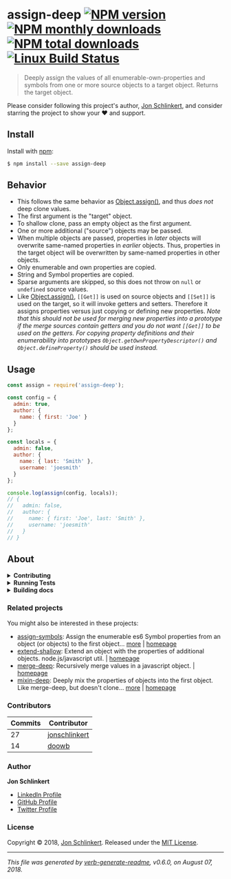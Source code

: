 # assign-deep [![NPM version](https://img.shields.io/npm/v/assign-deep.svg?style=flat)](https://www.npmjs.com/package/assign-deep) [![NPM monthly downloads](https://img.shields.io/npm/dm/assign-deep.svg?style=flat)](https://npmjs.org/package/assign-deep) [![NPM total downloads](https://img.shields.io/npm/dt/assign-deep.svg?style=flat)](https://npmjs.org/package/assign-deep) [![Linux Build Status](https://img.shields.io/travis/jonschlinkert/assign-deep.svg?style=flat&label=Travis)](https://travis-ci.org/jonschlinkert/assign-deep)

> Deeply assign the values of all enumerable-own-properties and symbols from one or more source objects to a target object. Returns the target object.

Please consider following this project's author, [Jon Schlinkert](https://github.com/jonschlinkert), and consider starring the project to show your :heart: and support.

## Install

Install with [npm](https://www.npmjs.com/):

```sh
$ npm install --save assign-deep
```

## Behavior

* This follows the same behavior as [Object.assign()](https://developer.mozilla.org/en-US/docs/Web/JavaScript/Reference/Global_Objects/Object/assign), and thus _does not_ deep clone values.
* The first argument is the "target" object.
* To shallow clone, pass an empty object as the first argument.
* One or more additional ("source") objects may be passed.
* When multiple objects are passed, properties in _later_ objects will overwrite same-named properties in _earlier_ objects. Thus, properties in the target object will be overwritten by same-named properties in other objects.
* Only enumerable and own properties are copied.
* String and Symbol properties are copied.
* Sparse arguments are skipped, so this does not throw on `null` or `undefined` source values.
* Like [Object.assign()](https://developer.mozilla.org/en-US/docs/Web/JavaScript/Reference/Global_Objects/Object/assign), `[[Get]]` is used on source objects and `[[Set]]` is used on the target, so it will invoke getters and setters. Therefore it assigns properties versus just copying or defining new properties. _Note that this should not be used for merging new properties into a prototype if the merge sources contain getters and you do not want `[[Get]]` to be used on the getters. For copying property definitions and their enumerability into prototypes `Object.getOwnPropertyDescriptor()` and `Object.defineProperty()` should be used instead._

## Usage

```js
const assign = require('assign-deep');

const config = {
  admin: true,
  author: {
    name: { first: 'Joe' }
  }
};

const locals = {
  admin: false,
  author: {
    name: { last: 'Smith' },
    username: 'joesmith'
  }
};

console.log(assign(config, locals));
// {
//   admin: false,
//   author: {
//     name: { first: 'Joe', last: 'Smith' },
//     username: 'joesmith'
//   }
// }
```

## About

<details>
<summary><strong>Contributing</strong></summary>

Pull requests and stars are always welcome. For bugs and feature requests, [please create an issue](../../issues/new).

</details>

<details>
<summary><strong>Running Tests</strong></summary>

Running and reviewing unit tests is a great way to get familiarized with a library and its API. You can install dependencies and run tests with the following command:

```sh
$ npm install && npm test
```

</details>

<details>
<summary><strong>Building docs</strong></summary>

_(This project's readme.md is generated by [verb](https://github.com/verbose/verb-generate-readme), please don't edit the readme directly. Any changes to the readme must be made in the [.verb.md](.verb.md) readme template.)_

To generate the readme, run the following command:

```sh
$ npm install -g verbose/verb#dev verb-generate-readme && verb
```

</details>

### Related projects

You might also be interested in these projects:

* [assign-symbols](https://www.npmjs.com/package/assign-symbols): Assign the enumerable es6 Symbol properties from an object (or objects) to the first object… [more](https://github.com/jonschlinkert/assign-symbols) | [homepage](https://github.com/jonschlinkert/assign-symbols "Assign the enumerable es6 Symbol properties from an object (or objects) to the first object passed on the arguments. Can be used as a supplement to other extend, assign or merge methods as a polyfill for the Symbols part of the es6 Object.assign method.")
* [extend-shallow](https://www.npmjs.com/package/extend-shallow): Extend an object with the properties of additional objects. node.js/javascript util. | [homepage](https://github.com/jonschlinkert/extend-shallow "Extend an object with the properties of additional objects. node.js/javascript util.")
* [merge-deep](https://www.npmjs.com/package/merge-deep): Recursively merge values in a javascript object. | [homepage](https://github.com/jonschlinkert/merge-deep "Recursively merge values in a javascript object.")
* [mixin-deep](https://www.npmjs.com/package/mixin-deep): Deeply mix the properties of objects into the first object. Like merge-deep, but doesn't clone… [more](https://github.com/jonschlinkert/mixin-deep) | [homepage](https://github.com/jonschlinkert/mixin-deep "Deeply mix the properties of objects into the first object. Like merge-deep, but doesn't clone. No dependencies.")

### Contributors

| **Commits** | **Contributor** | 
| --- | --- |
| 27 | [jonschlinkert](https://github.com/jonschlinkert) |
| 14 | [doowb](https://github.com/doowb) |

### Author

**Jon Schlinkert**

* [LinkedIn Profile](https://linkedin.com/in/jonschlinkert)
* [GitHub Profile](https://github.com/jonschlinkert)
* [Twitter Profile](https://twitter.com/jonschlinkert)

### License

Copyright © 2018, [Jon Schlinkert](https://github.com/jonschlinkert).
Released under the [MIT License](LICENSE).

***

_This file was generated by [verb-generate-readme](https://github.com/verbose/verb-generate-readme), v0.6.0, on August 07, 2018._